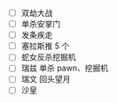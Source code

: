 

- [ ] 双劫大战
- [ ] 单杀安掌门
- [ ] 发条疾走
- [ ] 塞拉斯推 5 个
- [ ] 蛇女反杀挖掘机
- [ ] 瑞兹 单杀 pawn、挖掘机
- [ ] 瑞文 回头望月
- [ ] 沙皇
